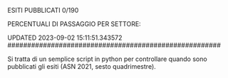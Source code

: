 ESITI PUBBLICATI 0/190 

PERCENTUALI DI PASSAGGIO PER SETTORE:

UPDATED 2023-09-02 15:11:51.343572
###################################################### 

Si tratta di un semplice script in python per controllare quando sono pubblicati gli esiti (ASN 2021, sesto quadrimestre).

